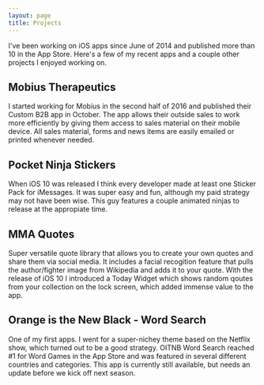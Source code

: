 ```yaml
---
layout: page
title: Projects
---
```


I've been working on iOS apps since June of 2014 and published more than 10 in the App Store.  Here's a few of my recent apps and a couple other projects I enjoyed working on. 

## Mobius Therapeutics

I started working for Mobius in the second half of 2016 and published their Custom B2B app in October.  The app allows their outside sales to work more efficiently by giving them access to sales material on their mobile device.  All sales material, forms and news items are easily emailed or printed whenever needed.  

## Pocket Ninja Stickers
When iOS 10 was released I think every developer made at least one Sticker Pack for iMessages.  It was super easy and fun, although my paid strategy may not have been wise.  This guy features a couple animated ninjas to release at the appropiate time.  

## MMA Quotes 

Super versatile quote library that allows you to create your own quotes and share them via social media. It includes a facial recogition feature that pulls the author/fighter image from Wikipedia and adds it to your quote.  With the release of iOS 10 I introduced a Today Widget which shows random qoutes from your collection on the lock screen, which added immense value to the app. 

## Orange is the New Black - Word Search

One of my first apps.  I went for a super-nichey theme based on the Netflix show, which turned out to be a good strategy.  OITNB Word Search reached #1 for Word Games in the App Store and was featured in several different countries and categories.  This app is currently still available, but needs an update before we kick off next season.  



